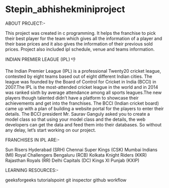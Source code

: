 # Stepin_abhishekminiproject

ABOUT PROJECT:-

This project was created in c programming. It helps the franchise to pick their best player for the team which gives all the information of a player and their base prices and it
also gives the information of their previous sold prices. Project also included ipl schedule, venue and teams information.

INDIAN PREMIER LEAGUE (IPL) 👎

The Indian Premier League (IPL) is a professional Twenty20 cricket league, contested by eight teams based out of eight different Indian cities. The league was founded by the Board of Control for Cricket in India (BCCI) in 2007.The IPL is the most-attended cricket league in the world and in 2014 was ranked sixth by average attendance among all sports leagues.The new players though talented didn’t have a platform to showcase their achievements and get into the franchises. The BCCI (Indian cricket board) came up with a plan of building a website portal for the players to enter their details. The BCCI president Mr. Saurav Ganguly asked you to create a model class so that using your model class and the details, the web developers can get the data and feed them into their databases. So without any delay, let’s start working on our project.


FRANCHISES IN IPL ARE:-

Sun Risers Hyderabad (SRH) Chennai Super Kings (CSK) Mumbai Indians (MI) Royal Challengers Bengaluru (RCB) Kolkata Knight Riders (KKR) Rajasthan Royals (RR) Delhi Capitals (DC) Kings XI Punjab (KXIP)

LEARNING RESOURCES:-

geeksforgeeks
tutorialspoint
git inspector
github workflow

